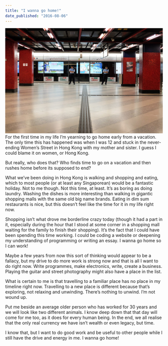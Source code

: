 ```yaml
---
title: "I wanna go home!"
date_published: "2016-08-06"
---
```


![hong kong police mtr](images/DSCF7873_nickang_edited-1024x683.jpg)For the first time in my life I’m yearning to go home early from a vacation. The only time this has happened was when I was 12 and stuck in the never-ending Women’s Street in Hong Kong with my mother and sister. I guess I could blame it on women, or Hong Kong.

But really, who does that? Who finds time to go on a vacation and then rushes home before its supposed to end?

What we’ve been doing in Hong Kong is walking and shopping and eating, which to most people (or at least any Singaporean) would be a fantastic holiday. Not to me though. Not this time, at least. It’s as boring as doing laundry. Washing the dishes is more interesting than walking in gigantic shopping malls with the same old big name brands. Eating in dim sum restaurants is nice, but this doesn’t feel like the time for it in my life right now.

Shopping isn’t what drove me borderline crazy today (though it had a part in it, especially during the hour that I stood at some corner in a shopping mall waiting for the family to finish their shopping). It’s the fact that I could have been spending this time working. I could be coding a website or deepening my understanding of programming or writing an essay. I wanna go home so I can work!

Maybe a few years from now this sort of thinking would appear to be a fallacy, but my drive to do more work is strong now and that is all I want to do right now. Write programmes, make electronics, write, create a business. Playing the guitar and street photography might also have a place in the list.

What is certain to me is that travelling to a familiar place has no place in my timeline right now. Travelling to a new place is different because that’s exploring, not relaxing and unwinding. There’s nothing to unwind. I’m not wound up.

Put me beside an average older person who has worked for 30 years and we will look like two different animals. I know deep down that that day will come for me too, as it does for every human being. In the end, we all realise that the only real currency we have isn’t wealth or even legacy, but time.

I know that, but I want to do good work and be useful to other people while I still have the drive and energy in me. I wanna go home!
